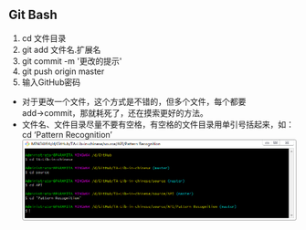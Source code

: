 ## Git Bash
1. cd 文件目录
2. git add 文件名.扩展名
3. git commit -m '更改的提示'
4. git push origin master
5. 输入GitHub密码
* 对于更改一个文件，这个方式是不错的，但多个文件，每个都要add→commit，那就耗死了，还在摸索更好的方法。
* 文件名、文件目录尽量不要有空格，有空格的文件目录用单引号括起来，如：cd ‘Pattern Recognition’
![png](git_cd.png)

